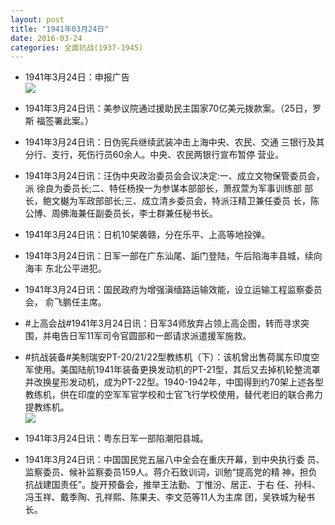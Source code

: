 ```yaml
---
layout: post
title: "1941年03月24日"
date: 2016-03-24
categories: 全面抗战(1937-1945)
---
```


<meta name="referrer" content="no-referrer" />

- 1941年3月24日：申报广告 <br/><img src="https://ww3.sinaimg.cn/large/aca367d8jw1f28ckieeafj20cm0h7tb2.jpg" />

- 1941年3月24日讯：美参议院通过援助民主国家70亿美元拨款案。（25日，罗斯 福签署此案。） 

- 1941年3月24日讯：日伪宪兵继续武装冲击上海中央、农民、交通 三银行及其分行、支行，死伤行员60余人。中央、农民两银行宣布暂停 营业。 

- 1941年3月24日讯：汪伪中央政治委员会会议决定:一、成立文物保管委员会，派 徐良为委员长;二、特任杨揆一为参谋本部部长，萧叔萱为军事训练部 部长，鲍文樾为军政部部长;三、成立清乡委员会，特派汪精卫兼任委员 长，陈公博、周佛海兼任副委员长，李士群兼任秘书长。 

- 1941年3月24日讯：日机10架袭赣，分在乐平、上高等地投弹。 

- 1941年3月24日讯：日军一部在广东汕尾、詬门登陆，午后陷海丰县城，续向海丰 东北公平进犯。 

- 1941年3月24日讯：国民政府为增强滇缅路运输效能，设立运输工程监察委员会， 俞飞鹏任主席。 

- #上高会战#1941年3月24日讯：日军34师放弃占领上高企图，转而寻求突围，并电告日军11军司令官圆部和一郎请求派遣援军施救。 

- #抗战装备#美制瑞安PT-20/21/22型教练机（下）：该机曾出售荷属东印度空军使用。美国陆航1941年装备更换发动机的PT-21型，其后又去掉机轮整流罩并改换星形发动机，成为PT-22型。1940-1942年，中国得到约70架上述各型教练机，供在印度的空军军官学校和士官飞行学校使用，替代老旧的联合弗力提教练机。 <br/><img src="https://ww3.sinaimg.cn/large/aca367d8jw1f27q14hew4j20ky0gv0x3.jpg" />

- 1941年3月24日讯：粤东日军一部陷潮阳县城。 

- 1941年3月24日讯：中国国民党五届八中全会在重庆开幕，到中央执行委 员、监察委员、候补监察委员159人。蒋介石致训词，训勉“提高党的精 神，担负抗战建国责任”。旋开预备会，推举王法勤、丁惟汾、居正、于右 任、孙科、冯玉祥、戴季陶、孔祥熙、陈果夫、李文范等11人为主席 团，吴铁城为秘书长。 

